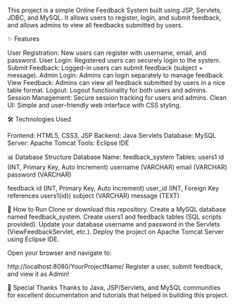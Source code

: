 This project is a simple Online Feedback System built using JSP, Servlets, JDBC, and MySQL.
It allows users to register, login, and submit feedback, and allows admins to view all feedbacks submitted by users.

✨ Features

User Registration: New users can register with username, email, and password.
User Login: Registered users can securely login to the system.
Submit Feedback: Logged-in users can submit feedback (subject + message).
Admin Login: Admins can login separately to manage feedback.
View Feedback: Admins can view all feedback submitted by users in a nice table format.
Logout: Logout functionality for both users and admins.
Session Management: Secure session tracking for users and admins.
Clean UI: Simple and user-friendly web interface with CSS styling.

🛠 Technologies Used

Frontend: HTML5, CSS3, JSP
Backend: Java Servlets
Database: MySQL
Server: Apache Tomcat
Tools: Eclipse IDE


📊 Database Structure
Database Name: feedback_system
Tables:
users1
id (INT, Primary Key, Auto Increment)
username (VARCHAR)
email (VARCHAR)
password (VARCHAR)

feedback
id (INT, Primary Key, Auto Increment)
user_id (INT, Foreign Key references users1(id))
subject (VARCHAR)
message (TEXT)

🚀 How to Run
Clone or download this repository.
Create a MySQL database named feedback_system.
Create users1 and feedback tables (SQL scripts provided).
Update your database username and password in the Servlets (ViewFeedbackServlet, etc.).
Deploy the project on Apache Tomcat Server using Eclipse IDE.

Open your browser and navigate to:

http://localhost:8080/YourProjectName/
Register a user, submit feedback, and view it as Admin!

🧡 Special Thanks
Thanks to Java, JSP/Servlets, and MySQL communities for excellent documentation and tutorials that helped in building this project.

